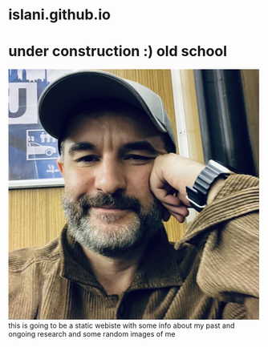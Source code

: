 # islani.github.io
# under construction :) old school
<img src="https://github.com/islani/islani.github.io/blob/main/profile_pic.jpg?raw=true" width="500" height="500"> <br>
this is going to be a static webiste with some info about my past and ongoing research and some random images of me <br>

